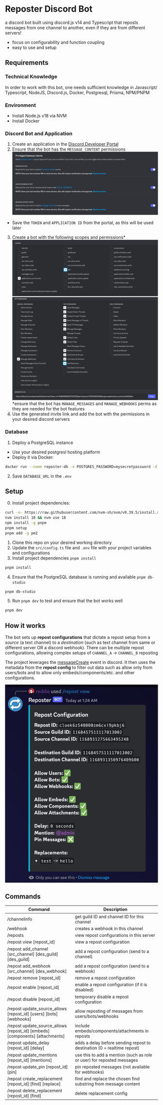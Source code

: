 # Reposter Discord Bot

a discord bot built using discord.js v14 and Typescript that reposts messages from one channel to another, even if they are from different servers!

-   focus on configurability and function coupling
-   easy to use and setup

## Requirements

### Technical Knowledge

In order to work with this bot, one needs sufficient knowledge in Javascript/ Typescript, NodeJS, Discord.js, Docker, Postgresql, Prisma, NPM/PNPM

### Environment

-   Install Node.js v18 via NVM
-   Install Docker

### Discord Bot and Application

1. Create an application in the [Discord Developer Portal](https://discord.com/developers/applications)
2. Ensure that the bot has the `MESSAGE_CONTENT` permissions
   ![intents](public/intents.png)

-   Save the `TOKEN` and `APPLICATION ID` from the portal, as this will be used later

3. Create a bot with the following scopes and permissions\*
   ![scopes](public/scopes.png)
   ![perms](public/perms.png)
   \*ensure that the bot has `MANAGE_MESSAGES` and `MANAGE_WEBHOOKS` perms as they are needed for the bot features
4. Use the generated invite link and add the bot with the permissions in your desired discord servers

### Database

1. Deploy a PostgreSQL instance

-   Use your desired postgresl hosting platform
-   Deploy it via Docker:

```bash
docker run --name reposter-db -e POSTGRES_PASSWORD=mysecretpassword -d -p 5432:5432 postgres
```

2. Save `DATABASE_URL` in the `.env`

## Setup

0. Install project dependencies:

```bash
curl -o- https://raw.githubusercontent.com/nvm-sh/nvm/v0.39.5/install.sh | bash
nvm install 18 && nvm use 18
npm install -g pnpm
pnpm setup
pnpm add -g pm2
```

1. Clone this repo on your desired working directory
2. Update the `src/config.ts` file and `.env` file with your project variables and configurations
3. Install project dependencies `pnpm install`

```bash
pnpm install
```

4. Ensure that the PostgreSQL database is running and available `pnpm db-studio`

```bash
pnpm db-studio
```

5. Run `pnpm dev` to test and ensure that the bot works well

```bash
pnpm dev
```

## How it works

The bot sets up **repost configurations** that dictate a repost setup from a _source_ (a text channel) to a _destination_ (such as text channel from same or different server OR a discord webhook). There can be multiple repost configurations, allowing complex setups of `CHANNEL_A` -> `CHANNEL_B` reposting

The project leverages the [messageCreate](https://discord.js.org/#/docs/discord.js/main/class/Client?scrollTo=e-messageCreate) event in discord. It then uses the metadata from the **repost config** to filter out data such as allow only from users/bots and to allow only embeds/components/etc. and other configurations.

![sample configuration](public/repost_view.png)

## Commands

| Command                                                                      | Description                                                             |
| ---------------------------------------------------------------------------- | ----------------------------------------------------------------------- |
| /channelinfo                                                                 | get guild ID and channel ID for this channel                            |
| /webhook                                                                     | creates a webhook in this channel                                       |
| /reposts                                                                     | view repost configurations in this server                               |
| /repost view [repost_id]                                                     | view a repost configuration                                             |
| /repost add_channel [src_channel] [des_guild] [des_guild]                    | add a repost configuration (send to a channel)                          |
| /repost add_webhook [src_channel] [des_webhook]                              | add a repost configuration (send to a webhook)                          |
| /repost remove [repost_id]                                                   | remove a repost configuration                                           |
| /repost enable [repost_id]                                                   | enable a repost configuration (if it is disabled)                       |
| /repost disable [repost_id]                                                  | temporary disable a repost configuration                                |
| /repost update_source_allows [repost_id] [users] [bots] [webhooks]           | allow reposting of messages from users/bots/webhooks                    |
| /repost update_source_allows [repost_id] [embeds] [components] [attachments] | include embeds/components/attachments in reposts                        |
| /repost update_delay [repost_id] [delay]                                     | adds a delay before sending repost to destination (0 = realtime repost) |
| /repost update_mentions [repost_id] [mentions]                               | use this to add a mention (such as role or user) for reposted messages  |
| /repost update_pin [repost_id] [pin]                                         | pin reposted messages (not available for webhooks)                      |
| /repost create_replacement [repost_id] [find] [replace]                      | find and replace the chosen find substring from message content         |
| /repost delete_replacement [repost_id] [find]                                | delete replacement config                                               |
